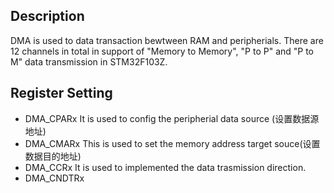 ## Description
DMA is used to data transaction bewtween RAM and peripherials. 
There are 12 channels in total in support of "Memory to Memory", "P to P" and "P to M" data transmission in STM32F103Z.
## Register Setting
- DMA_CPARx   It is used to config the peripherial data source (设置数据源地址)
- DMA_CMARx   This is used to set the memory address target souce(设置数据目的地址)
- DMA_CCRx    It is used to implemented the data trasmission direction.
- DMA_CNDTRx  
